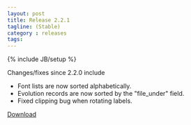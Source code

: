 ```yaml
---
layout: post
title: Release 2.2.1
tagline: (Stable)
category : releases
tags:
---
```

{% include JB/setup %}

Changes/fixes since 2.2.0 include

- Font lists are now sorted alphabetically.
- Evolution records are now sorted by the "file_under" field.
- Fixed clipping bug when rotating labels.

[Download](/pages/download.html)
